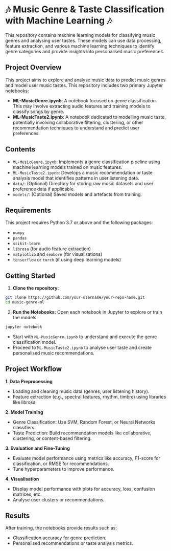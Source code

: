 # 🎶 Music Genre & Taste Classification with Machine Learning 🎶

This repository contains machine learning models for classifying music genres and analysing user tastes. These models can use data processing, feature extraction, and various machine learning techniques to identify genre categories and provide insights into personalised music preferences.

## Project Overview

This project aims to explore and analyse music data to predict music genres and model user music tastes. This repository includes two primary Jupyter notebooks:

- **ML-MusicGenre.ipynb**: A notebook focused on genre classification. This may involve extracting audio features and training models to classify songs by genre.
- **ML-MusicTaste2.ipynb**: A notebook dedicated to modelling music taste, potentially involving collaborative filtering, clustering, or other recommendation techniques to understand and predict user preferences.

## Contents

- `ML-MusicGenre.ipynb`: Implements a genre classification pipeline using machine learning models trained on music features.
- `ML-MusicTaste2.ipynb`: Develops a music recommendation or taste analysis model that identifies patterns in user listening data.
- `data/`: (Optional) Directory for storing raw music datasets and user preference data if applicable.
- `models/`: (Optional) Saved models and artefacts from training.

## Requirements

This project requires Python 3.7 or above and the following packages:

- `numpy`
- `pandas`
- `scikit-learn`
- `librosa` (for audio feature extraction)
- `matplotlib` and `seaborn` (for visualisations)
- `tensorflow` or `torch` (if using deep learning models)

## Getting Started

1. **Clone the repository:**
```bash
git clone https://github.com/your-username/your-repo-name.git
cd music-genre-ml
```
2. **Run the Notebooks:** Open each notebook in Jupyter to explore or train the models:
```bash
jupyter notebook
```
- Start with `ML-MusicGenre.ipynb` to understand and execute the genre classification model.
- Proceed to `ML-MusicTaste2.ipynb` to analyse user taste and create personalised music recommendations.

## Project Workflow
**1. Data Preprocessing**
- Loading and cleaning music data (genres, user listening history).
- Feature extraction (e.g., spectral features, rhythm, timbre) using libraries like librosa.

**2. Model Training**
- Genre Classification: Use SVM, Random Forest, or Neural Networks classifiers.
- Taste Prediction: Build recommendation models like collaborative, clustering, or content-based filtering.

**3. Evaluation and Fine-Tuning**
- Evaluate model performance using metrics like accuracy, F1-score for classification, or RMSE for recommendations.
- Tune hyperparameters to improve performance.

**4. Visualisation**
- Display model performance with plots for accuracy, loss, confusion matrices, etc.
- Analyse user clusters or recommendations.

## Results
After training, the notebooks provide results such as:

- Classification accuracy for genre prediction.
- Personalised recommendations or taste analysis metrics.
